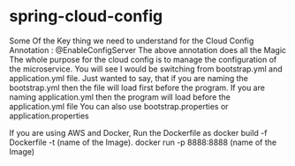 # spring-cloud-config
Some Of the Key thing we need to understand for the Cloud Config
Annotation : @EnableConfigServer
The above annotation does all the Magic
The whole purpose for the cloud config is to manage the configuration of the microservice.
You will see I would be switching from bootstrap.yml and application.yml file.
Just wanted to say, that if you are naming the bootstrap.yml then the file will load first before the program.
If you are naming application.yml then the program will load before the application.yml file
You can also use bootstrap.properties or application.properties

If you are using AWS and Docker,
Run the Dockerfile as 
docker build -f Dockerfile -t (name of the Image).
docker run -p 8888:8888 (name of the Image) 




